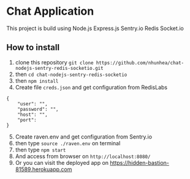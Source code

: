 # Chat Application

This project is build using Node.js Express.js Sentry.io Redis Socket.io

## How to install
1. clone this repository `git clone https://github.com/nhunhea/chat-nodejs-sentry-redis-socketio.git`
2. then `cd chat-nodejs-sentry-redis-socketio`
3. then `npm install`
4. Create file `creds.json` and get configuration from RedisLabs
```
{
    "user": "",
    "password": "",
    "host": "",
    "port": 
}
```
5. Create raven.env and get configuration from Sentry.io
6. then type `source ./raven.env` on terminal 
7. then type `npm start`
8. And access from browser on `http://localhost:8080/`
9. Or you can visit the deployed app on https://hidden-bastion-81589.herokuapp.com